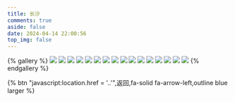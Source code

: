 ```yaml
---
title: 长沙
comments: true
aside: false
date: 2024-04-14 22:00:56
top_img: false
---
```


{% gallery %}
![](https://blogfiles.oss.fyz666.xyz/webp/b57c7773-f9dd-4353-8fc8-df03786ef9c7.webp)
![](https://blogfiles.oss.fyz666.xyz/webp/40a63906-9082-4807-bf02-ca7e09ca99f2.webp)
![](https://blogfiles.oss.fyz666.xyz/webp/08dfdac8-7204-4753-b838-7bf58f55d013.webp)
![](https://blogfiles.oss.fyz666.xyz/webp/f4a22f55-8d01-427f-9452-fe6840fb1e0a.webp)
![](https://blogfiles.oss.fyz666.xyz/webp/40b398f7-b7c5-495c-9d5d-81d3417604cf.webp)
![](https://blogfiles.oss.fyz666.xyz/jpeg/46d6d0a5-9714-4b49-bc7a-1c3a4d26dd2b.jpeg)
![](https://blogfiles.oss.fyz666.xyz/webp/964dff36-6b47-4148-bb38-e6636dc4c2be.webp)
![](https://blogfiles.oss.fyz666.xyz/webp/6d3379ca-e72d-4e8f-b2ff-2acc70817b13.webp)
![](https://blogfiles.oss.fyz666.xyz/webp/293a85ae-3ce0-4ed5-a62b-0081ee0b3489.webp)
![](https://blogfiles.oss.fyz666.xyz/jpeg/e56a0fe9-b89b-42de-aa7c-26977e5f066e.jpeg)
![](https://blogfiles.oss.fyz666.xyz/webp/6c8b0ab9-4608-4893-a55f-8d3e02776245.webp)
![](https://blogfiles.oss.fyz666.xyz/jpeg/5d292ea0-d98f-40f8-a19c-3864199e4e5d.jpeg)
![](https://blogfiles.oss.fyz666.xyz/webp/2fc7f110-5713-43b0-a5f9-634617dabdf7.webp)
![](https://blogfiles.oss.fyz666.xyz/webp/6fcb6c94-3a05-4022-a6d0-f9c58639a6d4.webp)
![](https://blogfiles.oss.fyz666.xyz/jpeg/482f42ac-1c63-47eb-b821-2d5a45304c34.jpeg)
![](https://blogfiles.oss.fyz666.xyz/webp/ce7d4c1d-2d91-4d9a-a066-f7956ec2c4a0.webp)
{% endgallery %}

{% btn "javascript:location.href = '..'",返回,fa-solid fa-arrow-left,outline blue larger %}
